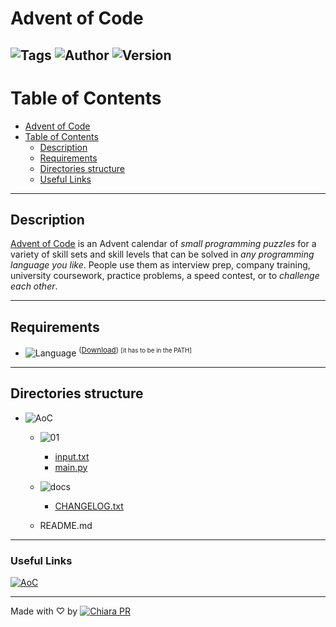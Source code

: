 # Advent of Code

![Tags](https://badgen.net/badge/icon/%23AdventOfCode%20%23python/14406F1?icon=https://icons.getbootstrap.com/assets/icons/bookmarks-fill.svg&label&labelColor=FFF) ![Author](https://badgen.net/badge/Author/Chiara%20PR/60C?labelColor=000) ![Version](https://badgen.net/badge/Version/01.02/cyan?labelColor=000)
---

# Table of Contents

- [Advent of Code](#advent-of-code)
- [Table of Contents](#table-of-contents)
    - [Description](#description)
    - [Requirements](#requirements)
    - [Directories structure](#directories-structure)
    - [Useful Links](#useful-links)

---

## Description

[Advent of Code](https://adventofcode.com/2022/about) is an Advent calendar of *small programming puzzles* for a variety of skill sets and skill levels that can be solved in *any programming language you like*. People use them as interview prep, company training, university coursework, practice problems, a speed contest, or to *challenge each other*.

---

## Requirements

-  ![Language](https://badgen.net/badge/Python/v3.9+/FFD343?labelColor=3776AB&icon=pypi) <sup>([Download](https://www.python.org/downloads/)) <small>[it has to be in the PATH]</small></sup>

---

## Directories structure

- ![AoC](https://badgen.net/badge/icon/AoC/E01B22?labelColor=FFF&icon=https://icons.getbootstrap.com/assets/icons/folder.svg&label)

    - ![01](https://badgen.net/badge/icon/01/000?labelColor=00FF00&icon=https://icons.getbootstrap.com/assets/icons/folder.svg&label)

        - [input.txt](./01/input.txt)
        - [main.py](./01/main.py)

    - ![docs](https://badgen.net/badge/icon/docs/000?labelColor=0CC8FF&icon=https://icons.getbootstrap.com/assets/icons/files.svg&label)

        - [CHANGELOG.txt](./docs/CHANGELOG.txt)

    - README.md

---

### Useful Links

[![AoC](https://badgen.net/badge/icon/Advent%20of%20Code/0052CC?icon=https://icons.getbootstrap.com/assets/icons/calendar2-heart.svg&label&labelColor=FFF)](https://adventofcode.com/)

---

Made with ♡ by [![Chiara PR](https://badgen.net/badge/icon/Chiara%20PR/B67DFF?icon=github&label&labelColor=000)](https://github.com/chiarasabaini)
